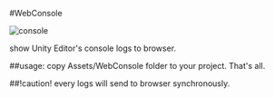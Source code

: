#WebConsole

![console](https://raw.githubusercontent.com/sassembla/WebConsole/master/Doc/images/screenshot.png "console")

show Unity Editor's console logs to browser.


##usage:
copy Assets/WebConsole folder to your project. That's all.

##!caution!
every logs will send to browser synchronously.
